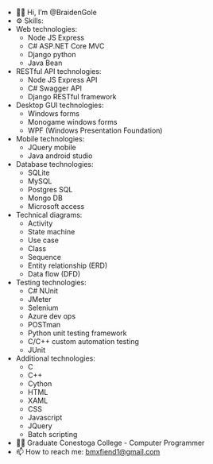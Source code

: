 - 👨‍💻 Hi, I’m @BraidenGole
- ⚙️ Skills:
- Web technologies:
     - Node JS Express
     - C# ASP.NET Core MVC
     - Django python
     - Java Bean
- RESTful API technologies:
     - Node JS Express API
     - C# Swagger API
     - Django RESTful framework
- Desktop GUI technologies:
     - Windows forms
     - Monogame windows forms
     - WPF (Windows Presentation Foundation)
- Mobile technologies:
     - JQuery mobile
     - Java android studio
- Database technologies:
     - SQLite
     - MySQL
     - Postgres SQL
     - Mongo DB
     - Microsoft access
- Technical diagrams:
     - Activity
     - State machine
     - Use case
     - Class
     - Sequence
     - Entity relationship (ERD)
     - Data flow (DFD)
- Testing technologies:
     - C# NUnit
     - JMeter
     - Selenium
     - Azure dev ops
     - POSTman
     - Python unit testing framework
     - C/C++ custom automation testing
     - JUnit
- Additional technologies:
     - C
     - C++
     - Cython
     - HTML
     - XAML
     - CSS
     - Javascript
     - JQuery
     - Batch scripting
- 👨‍🏫 Graduate Conestoga College - Computer Programmer
- 📫 How to reach me: bmxfiend1@gmail.com
